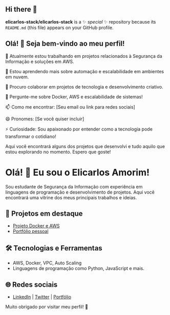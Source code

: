 ## Hi there 👋

**elicarlos-stack/elicarlos-stack** is a ✨ _special_ ✨ repository because its `README.md` (this file) appears on your GitHub profile.

## Olá! 👋 Seja bem-vindo ao meu perfil!

🔭 Atualmente estou trabalhando em projetos relacionados à Segurança da Informação e soluções em AWS.

🌱 Estou aprendendo mais sobre automação e escalabilidade em ambientes em nuvem.

👯 Procuro colaborar em projetos de tecnologia e desenvolvimento criativo.

💬 Pergunte-me sobre Docker, AWS e escalabilidade de sistemas!

📫 Como me encontrar: [Seu email ou link para redes sociais]

😄 Pronomes: [Se você quiser incluir]

⚡ Curiosidade: Sou apaixonado por entender como a tecnologia pode transformar o cotidiano!

Aqui você encontrará alguns dos projetos que desenvolvi e tudo aquilo que estou explorando no momento. Espero que goste!



# Olá! 👋 Eu sou o Elicarlos Amorim!

Sou estudante de Segurança da Informação com experiência em linguagens de programação e desenvolvimento de projetos. Aqui você encontrará uma vitrine dos meus principais trabalhos e ideias.

## 🚀 Projetos em destaque
- [Projeto Docker e AWS](https://github.com/elicarlos-stack/projeto_docker_aws)
- [Portfólio pessoal](https://elicarlos-stack.github.io)

## 🛠️ Tecnologias e Ferramentas
- AWS, Docker, VPC, Auto Scaling
- Linguagens de programação como Python, JavaScript e mais.

## 🌐 Redes sociais
- [LinkedIn](#) | [Twitter](#) | [Portfólio](#)

Muito obrigado por visitar meu perfil! 🚀

